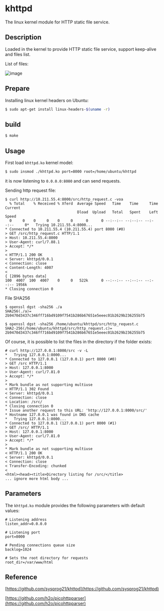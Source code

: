 # khttpd

The linux kernel module for HTTP static file service.

## Description

Loaded in the kernel to provide HTTP static file service, support keep-alive and files list.

List of files:

![image](https://github.com/cppcoffee/khttpd/assets/6635286/6f0a2ba0-57ce-4211-a671-b3f013125c6a)

## Prepare

Installing linux kernel headers on Ubuntu:

```bash
$ sudo apt-get install linux-headers-$(uname -r)
```

## build

```bash
$ make
```

## Usage

First load `khttpd.ko` kernel model:

```bash
$ sudo insmod ./khttpd.ko port=8000 root=/home/ubuntu/khttpd
```

it is now listening to `0.0.0.0:8000` and can send requests.

Sending http request file:

```shell
$ curl http://10.211.55.4:8000/src/http_request.c -voa
  % Total    % Received % Xferd  Average Speed   Time    Time     Time  Current
                                 Dload  Upload   Total   Spent    Left  Speed
  0     0    0     0    0     0      0      0 --:--:-- --:--:-- --:--:--     0*   Trying 10.211.55.4:8000...
* Connected to 10.211.55.4 (10.211.55.4) port 8000 (#0)
> GET /src/http_request.c HTTP/1.1
> Host: 10.211.55.4:8000
> User-Agent: curl/7.88.1
> Accept: */*
>
< HTTP/1.1 200 OK
< Server: khttpd/0.0.1
< Connection: close
< Content-Length: 4007
<
{ [2896 bytes data]
100  4007  100  4007    0     0   522k      0 --:--:-- --:--:-- --:--:-- 1956k
* Closing connection 0
```

File SHA256

```shell
$ openssl dgst -sha256 ./a
SHA256(./a)= 2b9470d3437c346ff716bd9109f7541b286b67651e5eeec01b2629b236255b75

$ openssl dgst -sha256 /home/ubuntu/khttpd/src/http_request.c
SHA2-256(/home/ubuntu/khttpd/src/http_request.c)= 2b9470d3437c346ff716bd9109f7541b286b67651e5eeec01b2629b236255b75
```

Of course, it is possible to list the files in the directory if the folder exists:

```shell
# curl http://127.0.0.1:8000/src -v -L
*   Trying 127.0.0.1:8000...
* Connected to 127.0.0.1 (127.0.0.1) port 8000 (#0)
> GET /src HTTP/1.1
> Host: 127.0.0.1:8000
> User-Agent: curl/7.81.0
> Accept: */*
>
* Mark bundle as not supporting multiuse
< HTTP/1.1 302 Found
< Server: khttpd/0.0.1
< Connection: close
< Location: /src/
* Closing connection 0
* Issue another request to this URL: 'http://127.0.0.1:8000/src/'
* Hostname 127.0.0.1 was found in DNS cache
*   Trying 127.0.0.1:8000...
* Connected to 127.0.0.1 (127.0.0.1) port 8000 (#1)
> GET /src/ HTTP/1.1
> Host: 127.0.0.1:8000
> User-Agent: curl/7.81.0
> Accept: */*
>
* Mark bundle as not supporting multiuse
< HTTP/1.1 200 OK
< Server: khttpd/0.0.1
< Connection: close
< Transfer-Encoding: chunked
<
<html><head><title>Directory listing for /src/</title>
... ignore more html body ...
```

## Parameters

The `khttpd.ko` module provides the following parameters with default values:

```
# Listening address
listen_addr=0.0.0.0

# Listening port
port=8000

# Pending connections queue size
backlog=1024

# Sets the root directory for requests
root_dir=/var/www/html
```

## Reference

[https://github.com/sysprog21/khttpd](https://github.com/sysprog21/khttpd)

[https://github.com/h2o/picohttpparser](https://github.com/h2o/picohttpparser)



